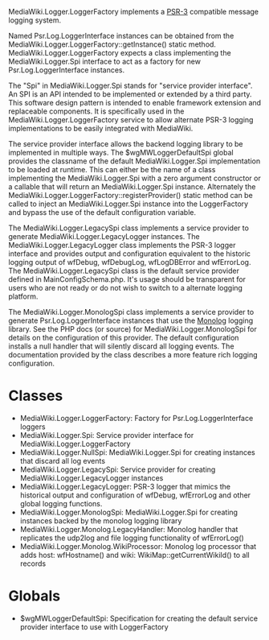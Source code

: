 MediaWiki.Logger.LoggerFactory implements a [PSR-3] compatible message logging
system.

Named Psr.Log.LoggerInterface instances can be obtained from the
MediaWiki.Logger.LoggerFactory::getInstance() static method.
MediaWiki.Logger.LoggerFactory expects a class implementing the
MediaWiki.Logger.Spi interface to act as a factory for new
Psr.Log.LoggerInterface instances.

The "Spi" in MediaWiki.Logger.Spi stands for "service provider interface". An
SPI is an API intended to be implemented or extended by a third party. This
software design pattern is intended to enable framework extension and
replaceable components. It is specifically used in the
MediaWiki.Logger.LoggerFactory service to allow alternate PSR-3 logging
implementations to be easily integrated with MediaWiki.

The service provider interface allows the backend logging library to be
implemented in multiple ways. The $wgMWLoggerDefaultSpi global provides the
classname of the default MediaWiki.Logger.Spi implementation to be loaded at
runtime. This can either be the name of a class implementing the
MediaWiki.Logger.Spi with a zero argument constructor or a callable that will
return an MediaWiki.Logger.Spi instance. Alternately the
MediaWiki.Logger.LoggerFactory::registerProvider() static method can be called
to inject an MediaWiki.Logger.Spi instance into the LoggerFactory and bypass the
use of the default configuration variable.

The MediaWiki.Logger.LegacySpi class implements a service provider to generate
MediaWiki.Logger.LegacyLogger instances. The MediaWiki.Logger.LegacyLogger class
implements the PSR-3 logger interface and provides output and configuration
equivalent to the historic logging output of wfDebug, wfDebugLog, wfLogDBError
and wfErrorLog. The MediaWiki.Logger.LegacySpi class is the default service
provider defined in MainConfigSchema.php. It's usage should be transparent for
users who are not ready or do not wish to switch to a alternate logging
platform.

The MediaWiki.Logger.MonologSpi class implements a service provider to generate
Psr.Log.LoggerInterface instances that use the [Monolog] logging library. See
the PHP docs (or source) for MediaWiki.Logger.MonologSpi for details on the
configuration of this provider. The default configuration installs a null
handler that will silently discard all logging events. The documentation
provided by the class describes a more feature rich logging configuration.

# Classes
* MediaWiki.Logger.LoggerFactory: Factory for Psr.Log.LoggerInterface loggers
* MediaWiki.Logger.Spi: Service provider interface for
  MediaWiki.Logger.LoggerFactory
* MediaWiki.Logger.NullSpi: MediaWiki.Logger.Spi for creating instances that
  discard all log events
* MediaWiki.Logger.LegacySpi: Service provider for creating
  MediaWiki.Logger.LegacyLogger instances
* MediaWiki.Logger.LegacyLogger: PSR-3 logger that mimics the historical output
  and configuration of wfDebug, wfErrorLog and other global logging functions.
* MediaWiki.Logger.MonologSpi: MediaWiki.Logger.Spi for creating instances
  backed by the monolog logging library
* MediaWiki.Logger.Monolog.LegacyHandler: Monolog handler that replicates the
  udp2log and file logging functionality of wfErrorLog()
* MediaWiki.Logger.Monolog.WikiProcessor: Monolog log processor that adds host:
  wfHostname() and wiki: WikiMap::getCurrentWikiId() to all records

# Globals
* $wgMWLoggerDefaultSpi: Specification for creating the default service provider
  interface to use with LoggerFactory

[PSR-3]: https://github.com/php-fig/fig-standards/blob/master/accepted/PSR-3-logger-interface.md
[Monolog]: https://github.com/Seldaek/monolog
